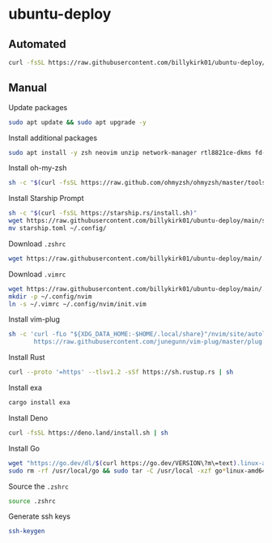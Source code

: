 # ubuntu-deploy

## Automated

```sh
curl -fsSL https://raw.githubusercontent.com/billykirk01/ubuntu-deploy/main/deploy.sh | sh
```

## Manual

Update packages
```sh
sudo apt update && sudo apt upgrade -y
```

Install additional packages
```sh
sudo apt install -y zsh neovim unzip network-manager rtl8821ce-dkms fd-find
```

Install oh-my-zsh
```sh
sh -c "$(curl -fsSL https://raw.github.com/ohmyzsh/ohmyzsh/master/tools/install.sh)"
```

Install Starship Prompt

```sh
sh -c "$(curl -fsSL https://starship.rs/install.sh)"
wget https://raw.githubusercontent.com/billykirk01/ubuntu-deploy/main/starship.toml
mv starship.toml ~/.config/
```

Download `.zshrc`
```sh
wget https://raw.githubusercontent.com/billykirk01/ubuntu-deploy/main/.zshrc
```

Download `.vimrc`
```sh
wget https://raw.githubusercontent.com/billykirk01/ubuntu-deploy/main/.vimrc
mkdir -p ~/.config/nvim
ln -s ~/.vimrc ~/.config/nvim/init.vim
```

Install vim-plug
```sh
sh -c 'curl -fLo "${XDG_DATA_HOME:-$HOME/.local/share}"/nvim/site/autoload/plug.vim --create-dirs \
       https://raw.githubusercontent.com/junegunn/vim-plug/master/plug.vim'
```

Install Rust
```sh
curl --proto '=https' --tlsv1.2 -sSf https://sh.rustup.rs | sh
```

Install exa
```sh
cargo install exa
```

Install Deno
```sh
curl -fsSL https://deno.land/install.sh | sh
```

Install Go
```sh
wget "https://go.dev/dl/$(curl https://go.dev/VERSION\?m\=text).linux-amd64.tar.gz"
sudo rm -rf /usr/local/go && sudo tar -C /usr/local -xzf go*linux-amd64.tar.gz
```

Source the `.zshrc`
```sh
source .zshrc
```

Generate ssh keys
```sh
ssh-keygen
```
